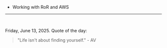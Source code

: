 - Working with RoR and AWS

---

<br>

<!-- quote_marker -->
Friday, June 13, 2025. Quote of the day:

> "Life isn't about finding yourself." - AV
